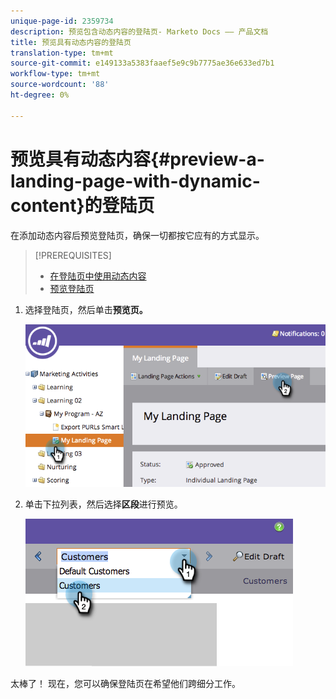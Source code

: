 ```yaml
---
unique-page-id: 2359734
description: 预览包含动态内容的登陆页- Marketo Docs —— 产品文档
title: 预览具有动态内容的登陆页
translation-type: tm+mt
source-git-commit: e149133a5383faaef5e9c9b7775ae36e633ed7b1
workflow-type: tm+mt
source-wordcount: '88'
ht-degree: 0%

---
```



# 预览具有动态内容{#preview-a-landing-page-with-dynamic-content}的登陆页

在添加动态内容后预览登陆页，确保一切都按它应有的方式显示。

>[!PREREQUISITES]
>
>* [在登陆页中使用动态内容](../../../../product-docs/demand-generation/landing-pages/personalizing-landing-pages/use-dynamic-content-in-a-landing-page.md)
>* [预览登陆页](preview-a-landing-page.md)

>



1. 选择登陆页，然后单击&#x200B;**预览页。**

   ![](assets/image2014-9-17-16-3a9-3a55.png)

1. 单击下拉列表，然后选择&#x200B;**区段**&#x200B;进行预览。

   ![](assets/image2014-9-25-15-3a34-3a40.png)

太棒了！ 现在，您可以确保登陆页在希望他们跨细分工作。